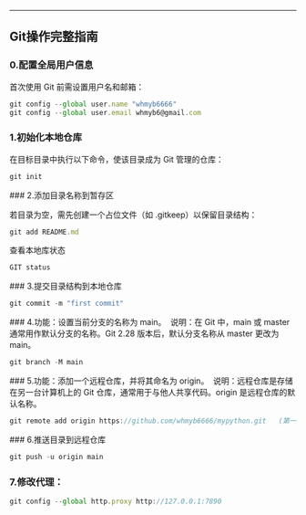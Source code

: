 ---
## Git操作完整指南

### 0.配置全局用户信息

首次使用 Git 前需设置用户名和邮箱：
```js
git config --global user.name "whmyb6666"
git config --global user.email whmyb6@gmail.com
```

### ‌1.初始化本地仓库‌

在目标目录中执行以下命令，使该目录成为 Git 管理的仓库：
```js
git init
```

‌### 2.添加目录名称到暂存区‌

若目录为空，需先创建一个占位文件（如 .gitkeep）以保留目录结构：
```js
git add README.md
```

查看本地库状态
```js
GIT status
```


‌### 3.提交目录结构到本地仓库

```js
git commit -m "first commit"
```

‌### 4.功能‌：设置当前分支的名称为 main。
‌
说明‌：在 Git 中，main 或 master 通常用作默认分支的名称。Git 2.28 版本后，默认分支名称从 master 更改为 main。
```js
git branch -M main
```

‌### 5.‌功能‌：添加一个远程仓库，并将其命名为 origin。
‌
说明‌：远程仓库是存储在另一台计算机上的 Git 仓库，通常用于与他人共享代码。origin 是远程仓库的默认名称。
```js
git remote add origin https://github.com/whmyb6666/mypython.git   (第一次运行需要)
```

‌### 6.推送目录到远程仓库

```js
git push -u origin main
```

### 7.修改代理：

```js
git config --global http.proxy http://127.0.0.1:7890
```